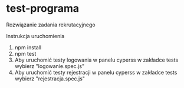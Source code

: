 # test-programa
Rozwiązanie zadania rekrutacyjnego

Instrukcja uruchomienia
1. npm install
2. npm test
3. Aby uruchomić testy logowania w panelu cyperss w zakładce tests wybierz "logowanie.spec.js"
4. Aby uruchomić testy rejestracji w panelu cyperss w zakładce tests wybierz "rejestracja.spec.js"